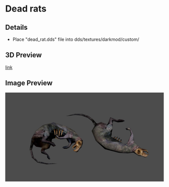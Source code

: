
# Dead rats

## Details
- Place "dead_rat.dds" file into dds/textures/darkmod/custom/

## 3D Preview
[link](dead_rat_3d.stl)

## Image Preview
![alt text](dead_rat_ex.jpg "hook")